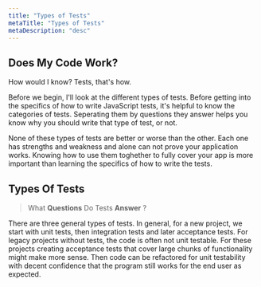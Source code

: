```yaml
---
title: "Types of Tests"
metaTitle: "Types of Tests"
metaDescription: "desc"
---
```


## Does My Code Work?

How would I know? Tests, that's how.

Before we begin, I'll look at the different types of tests. Before getting into the specifics of how to write JavaScript tests, it's helpful to know the categories of tests. Seperating them by questions they answer helps you know why you should write that type of test, or not.

None of these types of tests are better or worse than the other. Each one has strengths and weakness and alone can not prove your application works. Knowing how to use them toghether to fully cover your app is more important than learning the specifics of how to write the tests.

## Types Of Tests

> What **Questions** Do Tests **Answer** ?

There are three general types of tests. In general, for a new project, we start with unit tests, then integration tests and later acceptance tests. For legacy projects without tests, the code is often not unit testable. For these projects creating acceptance tests that cover large chunks of functionality might make more sense. Then code can be refactored for unit testability with decent confidence that the program still works for the end user as expected.
